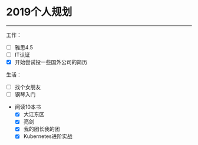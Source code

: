 # 2019个人规划  
---
工作：  
- [ ] 雅思4.5  
- [ ] IT认证
- [x] 开始尝试投一些国外公司的简历  

生活：  
- [ ] 找个女朋友  
- [ ] 钢琴入门  
- 阅读10本书  
  - [x] 大江东区
  - [x] 亮剑
  - [x] 我的团长我的团
  - [x] Kubernetes进阶实战
